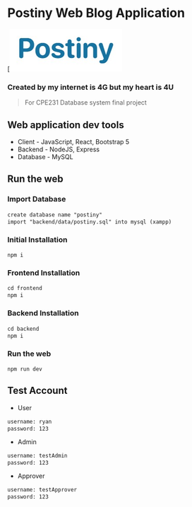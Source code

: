 # Postiny Web Blog Application

[![image](Backend/uploads/icon.jpg)

### Created by my internet is 4G but my heart is 4U
> For CPE231 Database system final project

## Web application dev tools
* Client - JavaScript, React, Bootstrap 5
* Backend - NodeJS, Express
* Database - MySQL

## Run the web

### Import Database
```
create database name "postiny"
import "backend/data/postiny.sql" into mysql (xampp)
```

### Initial Installation
```
npm i
```

### Frontend Installation
```
cd frontend
npm i
```

### Backend Installation
```
cd backend
npm i
```

### Run the web
```
npm run dev
```

## Test Account

* User
```
username: ryan
password: 123
```

* Admin
```
username: testAdmin
password: 123
```

* Approver
```
username: testApprover
password: 123
```
